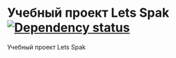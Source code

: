 # Учебный проект Lets Spak [![Dependency status][dependency-image]][dependency-url]

Учебный проект Lets Spak

[dependency-image]: https://david-dm.org/VafinArtem/Starter-build-Maffin/dev-status.svg?style=flat-square
[dependency-url]: https://david-dm.org/VafinArtem/Starter-build-Maffin?type=dev
